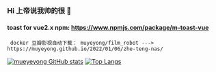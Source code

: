 ### Hi 上帝说我帅的很 👋

<!--
**muyeyong/muyeyong** is a ✨ _special_ ✨ repository because its `README.md` (this file) appears on your GitHub profile.

Here are some ideas to get you started:

- 🔭 I’m currently working on ...
- 🌱 I’m currently learning ...
- 👯 I’m looking to collaborate on ...
- 🤔 I’m looking for help with ...
- 💬 Ask me about ...
- 📫 How to reach me: ...
- 😄 Pronouns: ...
- ⚡ Fun fact: ...
-->
#### toast for vue2.x npm:  https://www.npmjs.com/package/m-toast-vue
     docker 豆瓣影视自动下载： muyeyong/film_robot ---> https://muyeyong.github.io/2022/01/06/zhe-teng-nas/
[![mueyeyong GitHub stats](https://github-readme-stats.vercel.app/api?username=muyeyong)](https://github.com/anuraghazra/github-readme-stats)
[![Top Langs](https://github-readme-stats.vercel.app/api/top-langs/?username=muyeyong&layout=compact)](https://github.com/anuraghazra/github-readme-stats)


